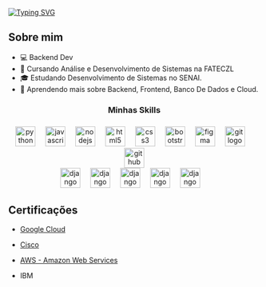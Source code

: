 [![Typing SVG](https://readme-typing-svg.herokuapp.com/?color=024dbd&size=35&center=true&vCenter=true&width=1000&lines=+HELLO,+MY+NAME+is+Lucas+Beni;I+study+analysis+and+systems+development+at+SENAI;Be+Welcome!+:%29)](https://git.io/typing-svg) 

## Sobre mim

- 💻 Backend Dev
- 🤔 Cursando Análise e Desenvolvimento de Sistemas na FATECZL
- 🎓 Estudando Desenvolvimento de Sistemas no SENAI.
- 🌱 Aprendendo mais sobre Backend, Frontend, Banco De Dados e Cloud.


###

<h3 align="center">Minhas Skills</h3>

###

<div align="center">
  <img src="https://cdn.jsdelivr.net/gh/devicons/devicon/icons/python/python-original.svg" height="40" alt="python logo"  />
  <img width="12" />
  <img src="https://cdn.jsdelivr.net/gh/devicons/devicon/icons/javascript/javascript-original.svg" height="40" alt="javascript logo"  />
  <img width="12" />
  <img src="https://cdn.jsdelivr.net/gh/devicons/devicon/icons/nodejs/nodejs-original.svg" height="40" alt="nodejs logo"  />
  <img width="12" />
  <img src="https://cdn.jsdelivr.net/gh/devicons/devicon/icons/html5/html5-original.svg" height="40" alt="html5 logo"  />
  <img width="12" />
  <img src="https://cdn.jsdelivr.net/gh/devicons/devicon/icons/css3/css3-original.svg" height="40" alt="css3 logo"  />
  <img width="12" />
  <img src="https://cdn.jsdelivr.net/gh/devicons/devicon/icons/bootstrap/bootstrap-original.svg" height="40" alt="bootstrap logo"  />
  <img width="12" />
  <img src="https://cdn.jsdelivr.net/gh/devicons/devicon/icons/figma/figma-original.svg" height="40" alt="figma logo"  />
  <img width="12" />
  <img src="https://cdn.jsdelivr.net/gh/devicons/devicon/icons/git/git-original.svg" height="40" alt="git logo"  />
  <img width="12" />
  <img src="https://cdn.jsdelivr.net/gh/devicons/devicon/icons/github/github-original.svg" height="40" alt="github logo"  />
</div>
<div align="center">
  <img src="https://cdn.jsdelivr.net/gh/devicons/devicon@latest/icons/django/django-plain-wordmark.svg" height="40" alt="django logo"  />
  <img width="12" />
  <img src="https://cdn.jsdelivr.net/gh/devicons/devicon@latest/icons/fastapi/fastapi-original-wordmark.svg" height="40" alt="django logo"  />
  <img width="12" />
  <img src="https://cdn.jsdelivr.net/gh/devicons/devicon@latest/icons/microsoftsqlserver/microsoftsqlserver-original-wordmark.svg" height="40" alt="django logo"  />
  <img width="12" />
  <img src="https://cdn.jsdelivr.net/gh/devicons/devicon@latest/icons/postgresql/postgresql-original-wordmark.svg" height="40" alt="django logo"  />
  <img width="12" />
  <img src="https://cdn.jsdelivr.net/gh/devicons/devicon@latest/icons/postgresql/postgresql-original-wordmark.svg" height="40" alt="django logo"  />
  <img width="12" />
</div>

###

## Certificações
- <a href="https://www.cloudskillsboost.google/public_profiles/3c78d89c-12ed-44ff-9ab0-fb7360d34e65"> Google Cloud </a><br>

- <a href="https://www.credly.com/users/arthur-correia.c6e8cc27">Cisco</a><br>

- <a href="https://www.credly.com/users/arthur-correia.c6e8cc27">AWS - Amazon Web Services</a><br>

- IBM<br>